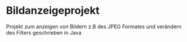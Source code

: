 # Bildanzeigeprojekt
Projekt zum anzeigen von Bildern z.B des JPEG Formates und verändern des Filters geschrieben in Java
